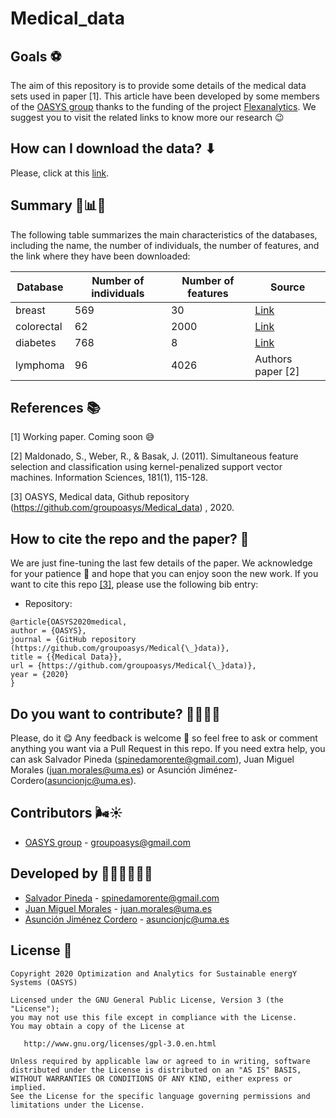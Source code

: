 # Medical_data

## Goals ⚽

The aim of this repository is to provide some details of the medical data sets used in paper [1]. This article have been developed by some
members of the [OASYS group](https://sites.google.com/view/groupoasys/home) thanks to the funding of the project [Flexanalytics](https://groupoasysflexanalytics.readthedocs.io/en/latest/). We suggest you to visit the related links to know more our research 😉

## How can I download the data? ⬇

Please, click at this [link](https://drive.google.com/drive/folders/1ytXwG8pbJvPD6MgFHKEZfZTh4Ix3kiBm).

## Summary 🧮📊📖

The following table summarizes the main characteristics of the databases, including the name, the number of individuals, the number of features, and the link where they have been downloaded:


| Database | Number of individuals | Number of features | Source |
| -------- | --------------------- | -------------------| ------ |
| breast | 569 | 30 |[Link](https://www.kaggle.com/uciml/breast-cancer-wisconsin-data) |
| colorectal | 62 | 2000 |[Link](http://genomics-pubs.princeton.edu/oncology/affydata/index.html) |
| diabetes | 768 | 8 |[Link](https://www.kaggle.com/uciml/pima-indians-diabetes-database) |
| lymphoma | 96 | 4026 |Authors paper [2]|

## References 📚

[1] Working paper. Coming soon 😅

[2] Maldonado, S., Weber, R., & Basak, J. (2011). Simultaneous feature selection and classification using kernel-penalized support vector machines. Information Sciences, 181(1), 115-128.

[3] OASYS, Medical data, Github repository (https://github.com/groupoasys/Medical_data) , 2020.

## How to cite the repo and the paper? 📝

We are just fine-tuning the last few details of the paper. We acknowledge for your patience 🥰 and hope that you can enjoy soon the new work. If you want to cite this repo [[3]](https://github.com/groupoasys/Medical_data), please use the following bib entry:

* Repository:
```
@article{OASYS2020medical,
author = {OASYS},
journal = {GitHub repository (https://github.com/groupoasys/Medical{\_}data)},
title = {{Medical Data}},
url = {https://github.com/groupoasys/Medical{\_}data)},
year = {2020}
}
```

## Do you want to contribute? 🙋‍♂️🙋‍♀️
 
 Please, do it 😋 Any feedback is welcome 🤗 so feel free to ask or comment anything you want via a Pull Request in this repo.
 If you need extra help, you can ask Salvador Pineda (spinedamorente@gmail.com), Juan Miguel Morales (juan.morales@uma.es) or Asunción Jiménez-Cordero(asuncionjc@uma.es).
 
 ## Contributors 🌬☀
 
 * [OASYS group](http://oasys.uma.es) -  groupoasys@gmail.com
 
 ## Developed by 👨‍💻👨‍💻👩‍💻
 * [Salvador Pineda](https://www.researchgate.net/profile/Salvador_Pineda) - spinedamorente@gmail.com
 * [Juan Miguel Morales](https://www.researchgate.net/profile/Juan_Morales25) - juan.morales@uma.es
 * [Asunción Jiménez Cordero](https://www.researchgate.net/profile/Asuncion_Jimenez-Cordero/research) - asuncionjc@uma.es
 
 
 ## License 📝
 
    Copyright 2020 Optimization and Analytics for Sustainable energY Systems (OASYS)

    Licensed under the GNU General Public License, Version 3 (the "License");
    you may not use this file except in compliance with the License.
    You may obtain a copy of the License at

       http://www.gnu.org/licenses/gpl-3.0.en.html

    Unless required by applicable law or agreed to in writing, software
    distributed under the License is distributed on an "AS IS" BASIS,
    WITHOUT WARRANTIES OR CONDITIONS OF ANY KIND, either express or implied.
    See the License for the specific language governing permissions and
    limitations under the License.
 
